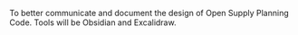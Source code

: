 To better communicate and document the design of Open Supply Planning Code.  Tools will be Obsidian and Excalidraw.
